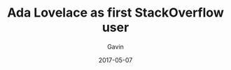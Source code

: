 ---
layout: 	math_post
title:  	"Ada Lovelace as first StackOverflow user"
baselink:	/ada
permalink:	/ada/
date:   	2017-05-07  <!--site.time-->
author:		Gavin	
img:		

visible:	0

summary:	
confidence: 
warnings: 	
categories: 
count: 		
---